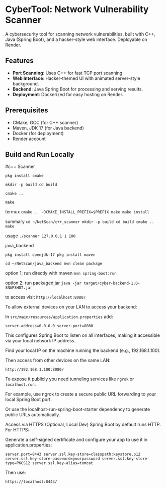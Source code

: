 # CyberTool: Network Vulnerability Scanner

A cybersecurity tool for scanning network vulnerabilities, built with C++, Java (Spring Boot), and a hacker-style web interface. Deployable on Render.

## Features
- **Port Scanning**: Uses C++ for fast TCP port scanning.
- **Web Interface**: Hacker-themed UI with animated server-style background.
- **Backend**: Java Spring Boot for processing and serving results.
- **Deployment**: Dockerized for easy hosting on Render.

## Prerequisites
- CMake, GCC (for C++ scanner)
- Maven, JDK 17 (for Java backend)
- Docker (for deployment)
- Render account

## Build and Run Locally

#c++ Scanner

`pkg install cmake`

`mkdir -p build
cd build`

`cmake ..`

`make`

termux
`cmake .. -DCMAKE_INSTALL_PREFIX=$PREFIX
make
make install`


summary
`cd ~/NetScan/c++_scanner
mkdir -p build
cd build
cmake ..
make`

usage
`./scanner 127.0.0.1 1 100`

java_backend

`pkg install openjdk-17
pkg install maven`

`cd ~/NetScan/java_backend
mvn clean package`

option 1; run directly with maven
`mvn spring-boot:run`

option 2; run packaged jar
`java -jar target/cyber-backend-1.0-SNAPSHOT.jar`

to access visit
`http://localhost:8080/`

To allow external devices on your LAN to access your backend:

In `src/main/resources/application.properties` add:

`server.address=0.0.0.0
server.port=8080`

This configures Spring Boot to listen on all interfaces, making it accessible via your local network IP address.

Find your local IP on the machine running the backend (e.g., 192.168.1.100).

Then access from other devices on the same LAN:

`http://192.168.1.100:8080/`

To expose it publicly you need tunneling services like `ngrok` or `localhost.run`.

For example, use ngrok to create a secure public URL forwarding to your local Spring Boot port.

Or use the localhost-run-spring-boot-starter dependency to generate public URLs automatically.

Access via HTTPS (Optional, Local Dev)
Spring Boot by default runs HTTP. For HTTPS:

Generate a self-signed certificate and configure your app to use it in application.properties:

`server.port=8443
server.ssl.key-store=classpath:keystore.p12
server.ssl.key-store-password=yourpassword
server.ssl.key-store-type=PKCS12
server.ssl.key-alias=tomcat`

Then use:

`https://localhost:8443/`

